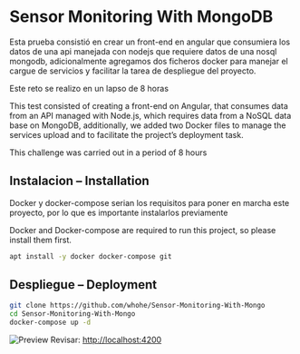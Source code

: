 # Sensor Monitoring With MongoDB
Esta prueba consistió en crear un front-end en angular que consumiera los datos de una api manejada con nodejs que requiere datos de una nosql mongodb, adicionalmente agregamos dos ficheros docker para manejar el cargue de servicios y facilitar la tarea de despliegue del proyecto.

Este reto se realizo en un lapso de 8 horas

This test consisted of creating a front-end on Angular, that consumes data from an API managed with Node.js, which requires data from a NoSQL data base on MongoDB, additionally, we added two Docker files to manage the services upload and to facilitate the project’s deployment task. 

This challenge was carried out in a period of 8 hours


## Instalacion – Installation 

Docker y docker-compose serian los requisitos para poner en marcha este proyecto, por lo que es importante instalarlos previamente

Docker and Docker-compose are required to run this project, so please install them first. 

```bash
apt install -y docker docker-compose git 
```

## Despliegue – Deployment

```bash 
git clone https://github.com/whohe/Sensor-Monitoring-With-Mongo
cd Sensor-Monitoring-With-Mongo
docker-compose up -d
```
![Preview](example.gif?raw=true "Example")
Revisar: [http://localhost:4200](http://localhost:4200)
